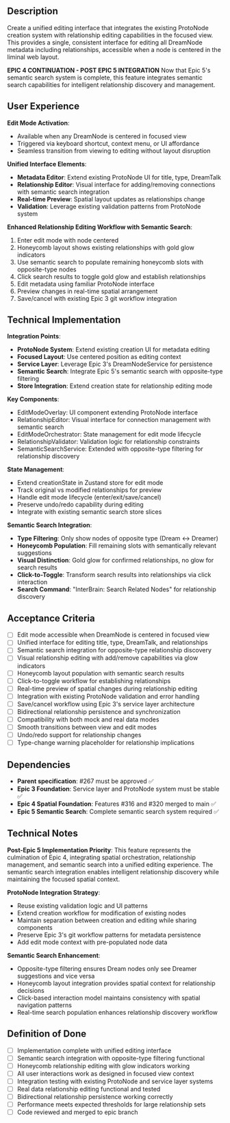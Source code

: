 ## Description

Create a unified editing interface that integrates the existing ProtoNode creation system with relationship editing capabilities in the focused view. This provides a single, consistent interface for editing all DreamNode metadata including relationships, accessible when a node is centered in the liminal web layout.

**EPIC 4 CONTINUATION - POST EPIC 5 INTEGRATION**
Now that Epic 5's semantic search system is complete, this feature integrates semantic search capabilities for intelligent relationship discovery and management.

## User Experience

**Edit Mode Activation**:
- Available when any DreamNode is centered in focused view
- Triggered via keyboard shortcut, context menu, or UI affordance
- Seamless transition from viewing to editing without layout disruption

**Unified Interface Elements**:
- **Metadata Editor**: Extend existing ProtoNode UI for title, type, DreamTalk
- **Relationship Editor**: Visual interface for adding/removing connections with semantic search integration
- **Real-time Preview**: Spatial layout updates as relationships change
- **Validation**: Leverage existing validation patterns from ProtoNode system

**Enhanced Relationship Editing Workflow with Semantic Search**:
1. Enter edit mode with node centered
2. Honeycomb layout shows existing relationships with gold glow indicators
3. Use semantic search to populate remaining honeycomb slots with opposite-type nodes
4. Click search results to toggle gold glow and establish relationships
5. Edit metadata using familiar ProtoNode interface
6. Preview changes in real-time spatial arrangement
7. Save/cancel with existing Epic 3 git workflow integration

## Technical Implementation

**Integration Points**:
- **ProtoNode System**: Extend existing creation UI for metadata editing
- **Focused Layout**: Use centered position as editing context
- **Service Layer**: Leverage Epic 3's DreamNodeService for persistence
- **Semantic Search**: Integrate Epic 5's semantic search with opposite-type filtering
- **Store Integration**: Extend creation state for relationship editing mode

**Key Components**:
- EditModeOverlay: UI component extending ProtoNode interface
- RelationshipEditor: Visual interface for connection management with semantic search
- EditModeOrchestrator: State management for edit mode lifecycle
- RelationshipValidator: Validation logic for relationship constraints
- SemanticSearchService: Extended with opposite-type filtering for relationship discovery

**State Management**:
- Extend creationState in Zustand store for edit mode
- Track original vs modified relationships for preview
- Handle edit mode lifecycle (enter/exit/save/cancel)
- Preserve undo/redo capability during editing
- Integrate with existing semantic search store slices

**Semantic Search Integration**:
- **Type Filtering**: Only show nodes of opposite type (Dream ↔ Dreamer)
- **Honeycomb Population**: Fill remaining slots with semantically relevant suggestions
- **Visual Distinction**: Gold glow for confirmed relationships, no glow for search results
- **Click-to-Toggle**: Transform search results into relationships via click interaction
- **Search Command**: "InterBrain: Search Related Nodes" for relationship discovery

## Acceptance Criteria

- [ ] Edit mode accessible when DreamNode is centered in focused view
- [ ] Unified interface for editing title, type, DreamTalk, and relationships
- [ ] Semantic search integration for opposite-type relationship discovery
- [ ] Visual relationship editing with add/remove capabilities via glow indicators
- [ ] Honeycomb layout population with semantic search results
- [ ] Click-to-toggle workflow for establishing relationships
- [ ] Real-time preview of spatial changes during relationship editing
- [ ] Integration with existing ProtoNode validation and error handling
- [ ] Save/cancel workflow using Epic 3's service layer architecture
- [ ] Bidirectional relationship persistence and synchronization
- [ ] Compatibility with both mock and real data modes
- [ ] Smooth transitions between view and edit modes
- [ ] Undo/redo support for relationship changes
- [ ] Type-change warning placeholder for relationship implications

## Dependencies

- **Parent specification**: #267 must be approved ✅
- **Epic 3 Foundation**: Service layer and ProtoNode system must be stable ✅
- **Epic 4 Spatial Foundation**: Features #316 and #320 merged to main ✅
- **Epic 5 Semantic Search**: Complete semantic search system required ✅

## Technical Notes

**Post-Epic 5 Implementation Priority**:
This feature represents the culmination of Epic 4, integrating spatial orchestration, relationship management, and semantic search into a unified editing experience. The semantic search integration enables intelligent relationship discovery while maintaining the focused spatial context.

**ProtoNode Integration Strategy**:
- Reuse existing validation logic and UI patterns
- Extend creation workflow for modification of existing nodes
- Maintain separation between creation and editing while sharing components
- Preserve Epic 3's git workflow patterns for metadata persistence
- Add edit mode context with pre-populated node data

**Semantic Search Enhancement**:
- Opposite-type filtering ensures Dream nodes only see Dreamer suggestions and vice versa
- Honeycomb layout integration provides spatial context for relationship decisions
- Click-based interaction model maintains consistency with spatial navigation patterns
- Real-time search population enhances relationship discovery workflow

## Definition of Done

- [ ] Implementation complete with unified editing interface
- [ ] Semantic search integration with opposite-type filtering functional
- [ ] Honeycomb relationship editing with glow indicators working
- [ ] All user interactions work as designed in focused view context
- [ ] Integration testing with existing ProtoNode and service layer systems
- [ ] Real data relationship editing functional and tested
- [ ] Bidirectional relationship persistence working correctly
- [ ] Performance meets expected thresholds for large relationship sets
- [ ] Code reviewed and merged to epic branch
